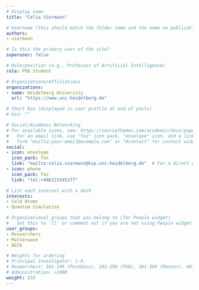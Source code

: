 ```yaml
---
# Display name
title: "Celia Viermann"

# Username (this should match the folder name and the name on publications)
authors:
- viermann

# Is this the primary user of the site?
superuser: false

# Role/position (e.g., Professor of Artificial Intelligence)
role: PhD Student

# Organizations/Affiliations
organizations:
- name: Heidelberg University
  url: "https://www.uni-heidelberg.de"

# Short bio (displayed in user profile at end of posts)
# bio: ""

# Social/Academic Networking
# For available icons, see: https://sourcethemes.com/academic/docs/page-builder/#icons
#   For an email link, use "fas" icon pack, "envelope" icon, and a link in the
#   form "mailto:your-email@example.com" or "#contact" for contact widget.
social:
- icon: envelope
  icon_pack: fas
  link: "mailto:celia.viermann@kip.uni-heidelberg.de"  # For a direct email link, use "mailto:test@example.org".
- icon: phone
  icon_pack: fas
  link: "tel:+496221545177"

# List each interest with a dash
interests:
- Cold Atoms
- Quantum Simulation

# Organizational groups that you belong to (for People widget)
#   Set this to `[]` or comment out if you are not using People widget.
user_groups:
- Researchers
- Matterwave
- BECK

# Weights for ordering
# Principal Investigator: 1-9,
# Researchers: 101-199 (PostDocs), 201-299 (PhD), 301-399 (Master), 401-499 (Bachelor)
# Administration: >1000
weight: 233
---
```

